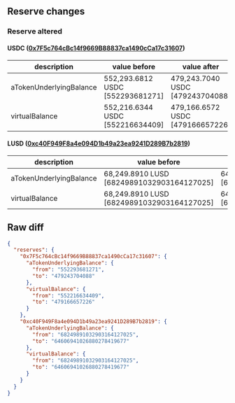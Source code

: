 ## Reserve changes

### Reserve altered

#### USDC ([0x7F5c764cBc14f9669B88837ca1490cCa17c31607](https://optimistic.etherscan.io/address/0x7F5c764cBc14f9669B88837ca1490cCa17c31607))

| description | value before | value after |
| --- | --- | --- |
| aTokenUnderlyingBalance | 552,293.6812 USDC [552293681271] | 479,243.7040 USDC [479243704088] |
| virtualBalance | 552,216.6344 USDC [552216634409] | 479,166.6572 USDC [479166657226] |


#### LUSD ([0xc40F949F8a4e094D1b49a23ea9241D289B7b2819](https://optimistic.etherscan.io/address/0xc40F949F8a4e094D1b49a23ea9241D289B7b2819))

| description | value before | value after |
| --- | --- | --- |
| aTokenUnderlyingBalance | 68,249.8910 LUSD [68249891032903164127025] | 64,606.9410 LUSD [64606941026880278419677] |
| virtualBalance | 68,249.8910 LUSD [68249891032903164127025] | 64,606.9410 LUSD [64606941026880278419677] |


## Raw diff

```json
{
  "reserves": {
    "0x7F5c764cBc14f9669B88837ca1490cCa17c31607": {
      "aTokenUnderlyingBalance": {
        "from": "552293681271",
        "to": "479243704088"
      },
      "virtualBalance": {
        "from": "552216634409",
        "to": "479166657226"
      }
    },
    "0xc40F949F8a4e094D1b49a23ea9241D289B7b2819": {
      "aTokenUnderlyingBalance": {
        "from": "68249891032903164127025",
        "to": "64606941026880278419677"
      },
      "virtualBalance": {
        "from": "68249891032903164127025",
        "to": "64606941026880278419677"
      }
    }
  }
}
```